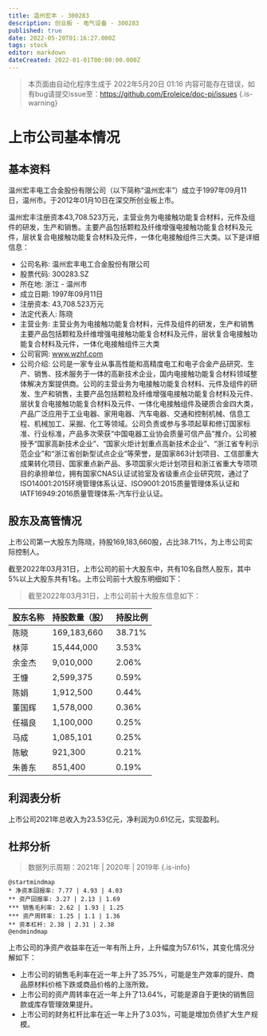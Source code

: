 ```yaml
---
title: 温州宏丰 - 300283
description: 创业板 - 电气设备 - 300283
published: true
date: 2022-05-20T01:16:27.000Z
tags: stock
editor: markdown
dateCreated: 2022-01-01T00:00:00.000Z
---
```


> 本页面由自动化程序生成于 2022年5月20日 01:16
> 内容可能存在错误，如有bug请提交issue至：https://github.com/Eroleice/doc-pi/issues
{.is-warning}

# 上市公司基本情况

## 基本资料

温州宏丰电工合金股份有限公司（以下简称“温州宏丰”）成立于1997年09月11日，温州市。于2012年01月10日在深交所创业板上市。

温州宏丰注册资本43,708.523万元，主营业务为电接触功能复合材料，元件及组件的研发，生产和销售。主要产品包括颗粒及纤维增强电接触功能复合材料及元件，层状复合电接触功能复合材料及元件，一体化电接触组件三大类。以下是详细信息：

- 公司名称: 温州宏丰电工合金股份有限公司
- 股票代码: 300283.SZ
- 所在地: 浙江 - 温州市
- 成立日期: 1997年09月11日
- 注册资本: 43,708.523万元
- 法定代表人: 陈晓
- 主营业务: 主营业务为电接触功能复合材料，元件及组件的研发，生产和销售主要产品包括颗粒及纤维增强电接触功能复合材料及元件，层状复合电接触功能复合材料及元件，一体化电接触组件三大类
- 公司官网: www.wzhf.com
- 公司介绍: 公司是一家专业从事高性能和高精度电工和电子合金产品研究、生产、销售、技术服务于一体的高新技术企业，国内电接触功能复合材料领域整体解决方案提供商。公司的主营业务为电接触功能复合材料、元件及组件的研发、生产和销售，主要产品包括颗粒及纤维增强电接触功能复合材料及元件、层状复合电接触功能复合材料及元件、一体化电接触组件及硬质合金四大类，产品广泛应用于工业电器、家用电器、汽车电器、交通和控制机械、信息工程、机械加工、采掘、化工等领域。公司负责或参与多项起草和修订国家标准、行业标准，产品多次荣获“中国电器工业协会质量可信产品”推介。公司被授予“国家高新技术企业”、“国家火炬计划重点高新技术企业”、“浙江省专利示范企业”和“浙江省创新型试点企业”等荣誉，是国家863计划项目、工信部重大成果转化项目、国家重点新产品、多项国家火炬计划项目和浙江省重大专项项目的承担单位，拥有国家CNAS认证试验室及省级重点企业研究院，通过了ISO14001:2015环境管理体系认证、ISO9001:2015质量管理体系认证和IATF16949:2016质量管理体系-汽车行业认证。


## 股东及高管情况

上市公司第一大股东为陈晓，持股169,183,660股，占比38.71%，为上市公司实际控制人。

截至2022年03月31日，上市公司的前十大股东中，共有10名自然人股东，其中5%以上大股东共有1名。上市公司前十大股东明细如下：

> 截至2022年03月31日，上市公司前十大股东信息如下：

| 股东名称 | 持股数量（股） | 持股比例 |
| --- | --- | --- |
| 陈晓 | 169,183,660 | 38.71% |
| 林萍 | 15,444,000 | 3.53% |
| 余金杰 | 9,010,000 | 2.06% |
| 王慷 | 2,599,375 | 0.59% |
| 陈娟 | 1,912,500 | 0.44% |
| 董国辉 | 1,578,000 | 0.36% |
| 任福良 | 1,100,000 | 0.25% |
| 马成 | 1,085,101 | 0.25% |
| 陈敏 | 921,300 | 0.21% |
| 朱善东 | 851,400 | 0.19% |




## 利润表分析

上市公司2021年总收入为23.53亿元，净利润为0.61亿元，实现盈利。

## 杜邦分析

> 数据列示周期：2021年 | 2020年 | 2019年
{.is-info}

```plantuml
@startmindmap
* 净资本回报率: 7.77 | 4.93 | 4.03
** 资产回报率: 3.27 | 2.13 | 1.69
*** 销售毛利率: 2.62 | 1.93 | 1.25
*** 资产周转率: 1.25 | 1.1 | 1.36
** 资本杠杆: 2.38 | 2.31 | 2.38
@endmindmap
```

上市公司的净资产收益率在近一年有所上升，上升幅度为57.61%，其变化情况分解如下：
- 上市公司的销售毛利率在近一年上升了35.75%，可能是生产效率的提升、商品原材料价格下跌或商品价格的上涨所致。
- 上市公司的资产周转率在近一年上升了13.64%，可能是源自于更快的销售回款或库存管理效果提升。
- 上市公司的财务杠杆比率在近一年上升了3.03%，可能是增加负债扩大生产规模。

